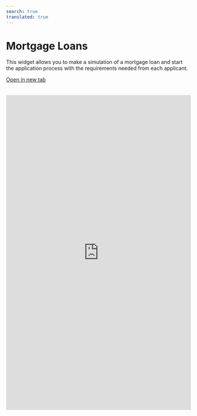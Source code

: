 ```yaml
---
search: true
translated: true
---
```


# Mortgage Loans

This widget allows you to make a simulation of a mortgage loan and start the application process with the requirements needed from each applicant.

[Open in new tab](https://widgets.modyo.com/personas/retail-mortgage-loan)

<iframe id="widgetFrame" src="https://widgets.modyo.com/personas/retail-mortgage-loan" width="100%"  frameBorder="0" style="min-height:860px;overflow:auto;margin-top:20px;"/>

| Feature | Description |
|-----|-----|
| Loan Amount | Enters the loan amount that they want to simulate and apply for. |
| Down payment | Enters the down payment amount to be included in the application. |
| Property type | Chooses the property type that they wish to purchase with the loan. |
| Loan Term | Chooses the number of years over which loan payments will be made. |
| Grace Period | Selects a grace period of non-payment in months that the customer wishes to add into their simulation. |
| Insurance | Chooses which insurances to include in the mortgage loan simulation. |
| Simulation Summary | Presents general information about the mortgage loan simulation carried out. Includes total cost of the loan, the term in number of years, monthly payment amount, respective interest rates and financing percentages. |
| Simulation Details | Displays the details of the mortgage loan simulation. Includes the loan amount, term, down payment, monthly payment amount, property type, taxes, insurance and expenses, among others. |
| Apply for Loan | Allows customers to confirm the simulation and begin their application for the mortgage loan with your institution. |

<script>

  export default {
    mounted() {

      function setIframeHeightCO(id, ht) {
          var ifrm = document.getElementById(id);
          if(ifrm) {
            ifrm.style.height = ht + 4 + "px";
          }
      }
      // iframed document sends its height using postMessage
      function handleDocHeightMsg(e) {
          // check origin
          if ( e.origin === 'https://widgets.modyo.com' ) {
              // parse data
              var data = JSON.parse( e.data );

              console.log('data:', data)
              // check data object
              if ( data['docHeight'] ) {
                  setIframeHeightCO( 'widgetFrame', data['docHeight'] );
              } else {
                  setIframeHeightCO( 'widgetFrame', 700 );
              }
          }
      }

      // assign message handler
      if ( window.addEventListener ) {
          window.addEventListener('message', handleDocHeightMsg, false);
      }
    }
  }

</script>

